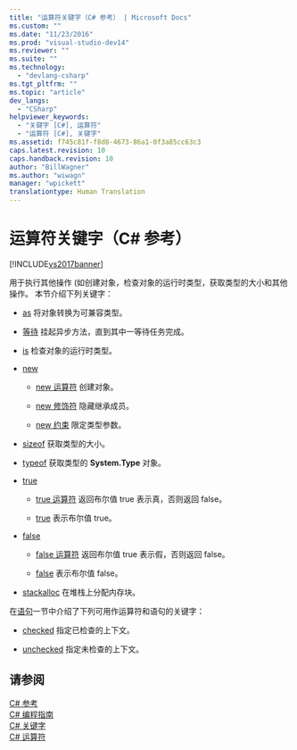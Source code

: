 ```yaml
---
title: "运算符关键字（C# 参考） | Microsoft Docs"
ms.custom: ""
ms.date: "11/23/2016"
ms.prod: "visual-studio-dev14"
ms.reviewer: ""
ms.suite: ""
ms.technology: 
  - "devlang-csharp"
ms.tgt_pltfrm: ""
ms.topic: "article"
dev_langs: 
  - "CSharp"
helpviewer_keywords: 
  - "关键字 [C#], 运算符"
  - "运算符 [C#], 关键字"
ms.assetid: f745c81f-f8d8-4673-86a1-0f3a85cc63c3
caps.latest.revision: 10
caps.handback.revision: 10
author: "BillWagner"
ms.author: "wiwagn"
manager: "wpickett"
translationtype: Human Translation
---
```

# 运算符关键字（C# 参考）
[!INCLUDE[vs2017banner](../../../csharp/includes/vs2017banner.md)]

用于执行其他操作 \(如创建对象，检查对象的运行时类型，获取类型的大小和其他操作。  本节介绍下列关键字：  
  
-   [as](../../../csharp/language-reference/keywords/as.md) 将对象转换为可兼容类型。  
  
-   [等待](../../../csharp/language-reference/keywords/await.md) 挂起异步方法，直到其中一等待任务完成。  
  
-   [is](../../../csharp/language-reference/keywords/is.md) 检查对象的运行时类型。  
  
-   [new](../../../csharp/language-reference/keywords/new.md)  
  
    -   [new 运算符](../../../csharp/language-reference/keywords/new-operator.md) 创建对象。  
  
    -   [new 修饰符](../../../csharp/language-reference/keywords/new-modifier.md) 隐藏继承成员。  
  
    -   [new 约束](../../../csharp/language-reference/keywords/new-constraint.md) 限定类型参数。  
  
-   [sizeof](../../../csharp/language-reference/keywords/sizeof.md) 获取类型的大小。  
  
-   [typeof](../../../csharp/language-reference/keywords/typeof.md) 获取类型的 **System.Type** 对象。  
  
-   [true](../../../csharp/language-reference/keywords/true.md)  
  
    -   [true 运算符](../../../csharp/language-reference/keywords/true-operator.md) 返回布尔值 true 表示真，否则返回 false。  
  
    -   [true](../../../csharp/language-reference/keywords/true-literal.md) 表示布尔值 true。  
  
-   [false](../../../csharp/language-reference/keywords/false.md)  
  
    -   [false 运算符](../../../csharp/language-reference/keywords/false-operator.md) 返回布尔值 true 表示假，否则返回 false。  
  
    -   [false](../../../csharp/language-reference/keywords/false-literal.md) 表示布尔值 false。  
  
-   [stackalloc](../../../csharp/language-reference/keywords/stackalloc.md) 在堆栈上分配内存块。  
  
 在[语句](../../../csharp/language-reference/keywords/statement-keywords.md)一节中介绍了下列可用作运算符和语句的关键字：  
  
-   [checked](../../../csharp/language-reference/keywords/checked.md) 指定已检查的上下文。  
  
-   [unchecked](../../../csharp/language-reference/keywords/unchecked.md) 指定未检查的上下文。  
  
## 请参阅  
 [C\# 参考](../../../csharp/language-reference/index.md)   
 [C\# 编程指南](../../../csharp/programming-guide/index.md)   
 [C\# 关键字](../../../csharp/language-reference/keywords/index.md)   
 [C\# 运算符](../../../csharp/language-reference/operators/index.md)